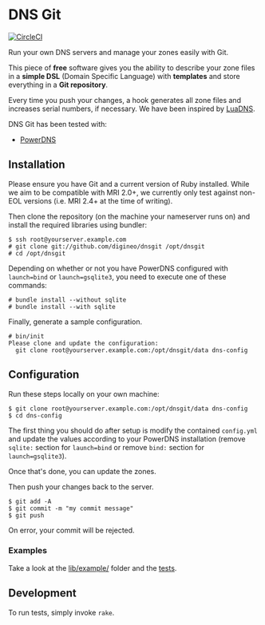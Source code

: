 # DNS Git

[![CircleCI](https://circleci.com/gh/digineo/dnsgit.svg?style=svg)](https://circleci.com/gh/digineo/dnsgit)

Run your own DNS servers and manage your zones easily with Git.

This piece of **free** software gives you the ability to describe your zone
files in a **simple DSL** (Domain Specific Language) with **templates** and
store everything in a **Git repository**.

Every time you push your changes, a hook generates all zone files and increases
serial numbers, if necessary. We have been inspired by [LuaDNS](http://www.luadns.com/).

DNS Git has been tested with:
* [PowerDNS](https://www.powerdns.com/)


## Installation

Please ensure you have Git and a current version of Ruby installed. While
we aim to be compatible with MRI 2.0+, we currently only test against
non-EOL versions (i.e. MRI 2.4+ at the time of writing).

Then clone the repository (on the machine your nameserver runs on) and
install the required libraries using bundler:

```console
$ ssh root@yourserver.example.com
# git clone git://github.com/digineo/dnsgit /opt/dnsgit
# cd /opt/dnsgit
```

Depending on whether or not you have PowerDNS configured with
`launch=bind` or `launch=gsqlite3`, you need to execute one of these
commands:

```console
# bundle install --without sqlite
# bundle install --with sqlite
```

Finally, generate a sample configuration.

```console
# bin/init
Please clone and update the configuration:
  git clone root@yourserver.example.com:/opt/dnsgit/data dns-config
```


## Configuration

Run these steps locally on your own machine:

```console
$ git clone root@yourserver.example.com:/opt/dnsgit/data dns-config
$ cd dns-config
```

The first thing you should do after setup is modify the contained
`config.yml` and update the values according to your PowerDNS
installation (remove `sqlite:` section for `launch=bind` or remove
`bind:` section for `launch=gsqlite3`).

Once that's done, you can update the zones.

Then push your changes back to the server.

```console
$ git add -A
$ git commit -m "my commit message"
$ git push
```

On error, your commit will be rejected.


### Examples

Take a look at the [lib/example/](https://github.com/digineo/dnsgit/tree/master/lib/example)
folder and the [tests](https://github.com/digineo/dnsgit/tree/master/tests/zone_test.rb).


## Development

To run tests, simply invoke `rake`.
